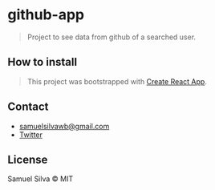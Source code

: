 # github-app

> Project to see data from github of a searched user.

## How to install

> This project was bootstrapped with [Create React App](https://github.com/facebookincubator/create-react-app).

## Contact

- samuelsilvawb@gmail.com
- [Twitter](https://twitter.com/samuelsilvadev)

## License

Samuel Silva &copy; MIT